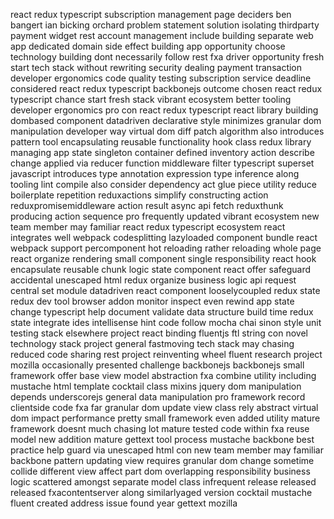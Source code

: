 react redux typescript subscription management page deciders ben bangert ian bicking orchard problem statement solution isolating thirdparty payment widget rest account management include building separate web app dedicated domain side effect building app opportunity choose technology building dont necessarily follow rest fxa driver opportunity fresh start tech stack without rewriting security dealing payment transaction developer ergonomics code quality testing subscription service deadline considered react redux typescript backbonejs outcome chosen react redux typescript chance start fresh stack vibrant ecosystem better tooling developer ergonomics pro con react redux typescript react library building dombased component datadriven declarative style minimizes granular dom manipulation developer way virtual dom diff patch algorithm also introduces pattern tool encapsulating reusable functionality hook class redux library managing app state singleton container defined inventory action describe change applied via reducer function middleware filter typescript superset javascript introduces type annotation expression type inference along tooling lint compile also consider dependency act glue piece utility reduce boilerplate repetition reduxactions simplify constructing action reduxpromisemiddleware action result async api fetch reduxthunk producing action sequence pro frequently updated vibrant ecosystem new team member may familiar react redux typescript ecosystem react integrates well webpack codesplitting lazyloaded component bundle react webpack support percomponent hot reloading rather reloading whole page react organize rendering small component single responsibility react hook encapsulate reusable chunk logic state component react offer safeguard accidental unescaped html redux organize business logic api request central set module datadriven react component looselycoupled redux state redux dev tool browser addon monitor inspect even rewind app state change typescript help document validate data structure build time redux state integrate ides intellisense hint code follow mocha chai sinon style unit testing stack elsewhere project react binding fluentjs ftl string con novel technology stack project general fastmoving tech stack may chasing reduced code sharing rest project reinventing wheel fluent research project mozilla occasionally presented challenge backbonejs backbonejs small framework offer base view model abstraction fxa combine utility including mustache html template cocktail class mixins jquery dom manipulation depends underscorejs general data manipulation pro framework record clientside code fxa far granular dom update view class rely abstract virtual dom impact performance pretty small framework even added utility mature framework doesnt much chasing lot mature tested code within fxa reuse model new addition mature gettext tool process mustache backbone best practice help guard via unescaped html con new team member may familiar backbone pattern updating view requires granular dom change sometime collide different view affect part dom overlapping responsibility business logic scattered amongst separate model class infrequent release released released fxacontentserver along similarlyaged version cocktail mustache fluent created address issue found year gettext mozilla